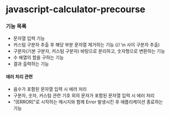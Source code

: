 # javascript-calculator-precourse

### 기능 목록
- 문자열 입력 기능
- 커스텀 구분자 추출 후 해당 부분 문자열 제거하는 기능 (// \n 사이 구분자 추출)
- 구분자(기본 구분자, 커스텀 구분자) 바탕으로 분리하고, 숫자형으로 변환하는 기능
- 수 배열의 합을 구하는 기능
- 결과 출력하는 기능


#### 에러 처리 관련
- 음수가 포함된 문자열 입력 시 에러 처리
- 구분자, 숫자, 커스텀 관련 기호 외의 문자가 포함된 문자열 입력 시 에러 처리
- "[ERROR]"로 시작하는 메시지와 함께 Error 발생시킨 후 애플리케이션 종료하는 기능
